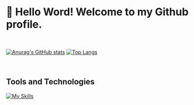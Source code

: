 # 👋 Hello Word! Welcome to my Github profile.

<br>

[![Anurag's GitHub stats](https://github-readme-stats.vercel.app/api?username=joaovitor8&theme=dark)](https://github.com/anuraghazra/github-readme-stats)
[![Top Langs](https://github-readme-stats.vercel.app/api/top-langs/?username=joaovitor8&theme=dark&layout=compact)](https://github.com/anuraghazra/github-readme-stats)

<br>

## Tools and Technologies
[![My Skills](https://skillicons.dev/icons?i=vscode,js,html,css,react,vite,git,cs)](https://skillicons.dev)

<br>
